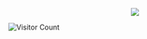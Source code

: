 <p align="center">
<img src="https://capsule-render.vercel.app/api?type=waving&color=timeGradient&height=300&&section=header&text={Hi!I'm 老鸽}&fontSize=90&fontAlign=50&fontAlignY=30&desc={一个苦逼的大一软件学生}&descAlign=50&descSize=30&descAlignY=60&animation=twinkling" />
</p>

<!--
**olddove-laoge/olddove-laoge** is a ✨ _special_ ✨ repository because its `README.md` (this file) appears on your GitHub profile.

Here are some ideas to get you started:

## - 🔭 I’m currently working on python
## - 🌱 I’m currently learning python
## - 👯 I’m looking to collaborate on ...
## - 🤔 I’m looking for help with nobody，I'm the one who needs help exactly.
- 💬 Ask me about ...
## - 📫 How to reach me: lyh233666@163.com
## - 😄 Pronouns: ...
## - ⚡ Fun fact: 私宅二刺螈
-->
![Visitor Count](https://profile-counter.glitch.me/olddove-laoge/count.svg)
